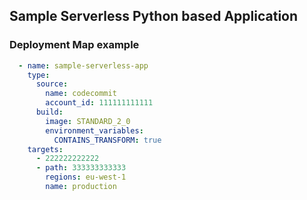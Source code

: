 ## Sample Serverless Python based Application

### Deployment Map example

```yaml
  - name: sample-serverless-app
    type:
      source:
        name: codecommit
        account_id: 111111111111
      build:
        image: STANDARD_2_0
        environment_variables:
          CONTAINS_TRANSFORM: true
    targets:
      - 222222222222
      - path: 333333333333
        regions: eu-west-1
        name: production
```
